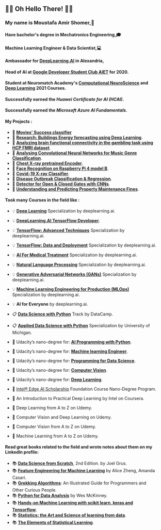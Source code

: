## 🤖👀 Oh Hello There! 👀🤖 

### My name is Moustafa Amir Shomer,🙌
#### Have bachelor's degree in Mechatronics Engineering,🎓 
#### Machine Learning Engineer & Data Scientist,💻
#### Ambassador for [DeepLearning.AI](https://www.facebook.com/Pie.AI.Alexandria/) in Alexandria,
#### Head of AI at [Google Developer Student Club AIET](https://l.facebook.com/l.php?u=https%3A%2F%2Fmy-dsc-journey.blogspot.com%2F%3Ffbclid%3DIwAR3nR8AMaxb2mD2k1ycMIwLPun2co-qATgkXe2-v_mrdQytgz6a17korJhQ&h=AT2EGw_Sh-PGqHbrqBNvq9nMT6J6NNe5lmqNpsl2lJazzroVTq60a8yGr1-gxnuTDXcvoqmOOuaxY5sv9IBPb43Qw3wq0xh2qOHsl__c5fuCG1IAzRUsGESLNOu4wf0LpVm8mw) for 2020.
#### Student at Neuromatch Academy's [Computational NeuroScience](https://github.com/shomerthesec/Computational_NeuroScience) and [Deep Learning](https://github.com/shomerthesec/NMA_Deep_Learning) 2021 Courses.

#### Successfully earned the ***Huawei Certificate for AI (HCAI)***.
#### Successfully earned the ***Microsoft Azure AI Fundamentals***.

#### My Projects :
* 🔬 [**Movies' Success classifier**](https://github.com/shomerthesec/Movies_success_predictor)
* 🔬 [**Research: Buildings Energy forecasting using Deep Learning**](https://github.com/shomerthesec/Research_timeseries_forecasting_using_ashrae_dataset).
* 🔬 [**Analyzing brain functional connectivity in the gambling task using HCP FMRI dataset**](https://github.com/shomerthesec/Computational_NeuroScience/tree/main/project).
* 🔬 [**Analysing Convolutional Neural Networks for Music Genre Classification**](https://github.com/shomerthesec/NMA_Deep_Learning/tree/main/Project).
* 🔬 [**Chest X-ray pretrained Encoder**](https://github.com/shomerthesec/AutoEncoder-for-Chest-X-ray).
* 🔬 [**Face Recognition on Raspberry Pi 4 model B**](https://github.com/shomerthesec/Face-Recognition-for-Raspberry-Pi).
* 🔬 [**Covid-19 X-ray Classifier**](https://github.com/shomerthesec/Covid-19-X-ray-Classifier). 
* 🔬 [**Disease Outbreak Classification & Regression**](https://github.com/shomerthesec/Disease-outbreak).
* 🔬 [**Detector for Open & Closed Gates with CNNs**](https://github.com/shomerthesec/Vortex-Gate-detection-Algorithm).
* 🔬 [**Understanding and Predicting Property Maintenance Fines**](https://github.com/shomerthesec/Applied-Data-Science-with-Python/blob/main/Applied%20Data%20Science%20with%20python/Course%203/Understanding%20and%20Predicting%20Property%20Maintenance%20Fines-%20Other%20model%20tries.ipynb).

#### Took many Courses in the field like :
 * 💡 [**Deep Learning**](https://github.com/shomerthesec/TensorFlow-Basics) Specialization by deeplearning.ai.
 * 💡 [**DeepLearning.AI TensorFlow Developer**](https://github.com/shomerthesec/TensorFlow-Basics).
 * 💡 [**TensorFlow: Advanced Techniques**](https://github.com/shomerthesec/TensorFlow-Advanced-Techniques-Specialization) Specialization by deeplearning.ai.
 * 💡 [**TensorFlow: Data and Deployment**](https://github.com/shomerthesec/TensorFlow-Basics) Specialization by deeplearning.ai.
 * 💡 [**AI For Medical Treatment**](https://github.com/shomerthesec/AI-for-Medicine-Specialization) Specialization by deeplearning.ai.
 * 💡 [**Natural Language Processing**](https://github.com/shomerthesec/NLP-Specialization) Specialization by deeplearning.ai.
 * 💡 [**Generative Adversarial Networks (GANs)**](https://github.com/shomerthesec/GANs-Specialization) Specialization by deeplearning.ai.
 * 💡 [**Machine Learning Engineering for Production (MLOps)**](https://github.com/shomerthesec/Machine-Learning-Engineering-for-Production) Specialization by deeplearning.ai.
 * 💡 **AI for Everyone** by deeplearning.ai.
 
 * 📋 [**Data Science with Python**](https://github.com/shomerthesec/Data-scientist-with-python-DataCamp) Track by DataCamp.
 
 * 📋 [**Applied Data Science with Python**](https://github.com/shomerthesec/Applied-Data-Science-with-python) Specialization by University of Michigan.
 * 🎢 Udacity’s nano-degree for: [**AI Programming with Python**](https://github.com/shomerthesec/Udacity-AI-programming-with-Python-Nano-Degree).
 * 🎢 Udacity’s nano-degree for: [**Machine learning Engineer**](https://github.com/shomerthesec/Udacity-Machine-Learning-Engineer-v2.0).
 * 🎢 Udacity’s nano-degree for: [**Programming for Data Science**](https://github.com/shomerthesec/Udacity-Programming-for-Data-Science-Nano-Degree).
 * 🎢 Udacity’s nano-degree for: [**Computer Vision**](https://github.com/shomerthesec/Deep-Learning-with-Pytorch).
 * 🎢 Udacity’s nano-degree for: [**Deep Learning**](https://github.com/shomerthesec/Deep-Learning-with-Pytorch).

 * 🎃 [Intel® Edge AI Scholarship](https://github.com/shomerthesec/Intel-Edge-AI-Scholarship-Foundation-Course-NanoDegree-Program) Foundation Course Nano-Degree Program.
 * 🎃 An Introduction to Practical Deep Learning by Intel on Coursera. 

 * 🎈 Deep Learning from A to Z on Udemy. 
 * 🎈 Computer Vision and Deep Learning on Udemy. 
 * 🎈 Computer Vision from A to Z on Udemy. 
 * 🎈 Machine Learning from A to Z on Udemy. 
      
#### Read great books related to the field and wrote notes about them on my LinkedIn profile:
* 📚 [**Data Science from Scratch**](https://www.linkedin.com/posts/shomerthesec_datascience-book-activity-6767094688626286592-brO9), 2nd Edition. by Joel Grus.
* 📚 [**Feature Engineering for Machine Learning**](https://www.linkedin.com/posts/shomerthesec_featureengineering-datascience-machinelearning-activity-6787393129457713153-D5s1) by Alice Zheng, Amanda Casari.
* 📚 [**Grokking Algorithms**](https://www.linkedin.com/posts/shomerthesec_%D9%85%D9%84%D8%AE%D8%B5-%D9%83%D8%AA%D8%A7%D8%A8-grokking-algorithms-activity-6850809773387075584-YeHT): An Illustrated Guide for Programmers and Other Curious People.
* 📚 [**Python for Data Analysis**](https://github.com/shomerthesec/pydata-book) by Wes McKinney.
* 📚 [**Hands-on Machine Learning with scikit learn, keras and Tensorflow**](https://github.com/shomerthesec/handson-ml2).
* 📚 [**Statistics: the Art and Science of learning from data**]().
* 📚 [**The Elements of Statistical Learning**]().

